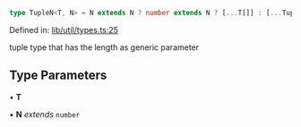 ```ts
type TupleN<T, N> = N extends N ? number extends N ? [...T[]] : [...TupleRec<T, N, []>] : never;
```

Defined in: [lib/util/types.ts:25](https://github.com/o1-labs/o1js/blob/89b7d1522af805d6d4c45a96d7a9cbc29a457aec/src/lib/util/types.ts#L25)

tuple type that has the length as generic parameter

## Type Parameters

• **T**

• **N** *extends* `number`
